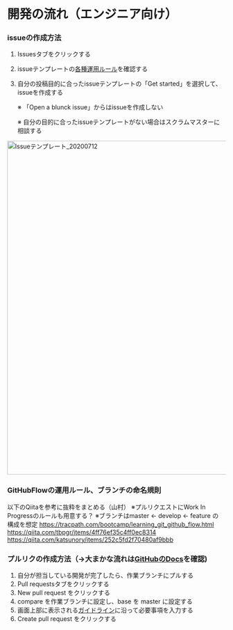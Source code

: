 # 開発の流れ（エンジニア向け）
### issueの作成方法
1. Issuesタブをクリックする
2. issueテンプレートの[各種運用ルール](https://github.com/kboy-salon/salon_app_doc/blob/master/explanation/issues.md)を確認する
3. 自分の投稿目的に合ったissueテンプレートの「Get started」を選択して、issueを作成する
   
   ※ 「Open a blunck issue」からはissueを作成しない
   
   ※ 自分の目的に合ったissueテンプレートがない場合はスクラムマスターに相談する

<img width="767" alt="Issueテンプレート_20200712" src="https://user-images.githubusercontent.com/55462291/87241108-b8844b80-c45a-11ea-9999-0b37ea89a055.png">


### GitHubFlowの運用ルール、ブランチの命名規則
以下のQiitaを参考に抜粋をまとめる（山村）
※プルリクエストにWork In Progressのルールも用意する？
※ブランチはmaster ← develop ← feature の 構成を想定
https://tracpath.com/bootcamp/learning_git_github_flow.html
https://qiita.com/tbpgr/items/4ff76ef35c4ff0ec8314
https://qiita.com/katsunory/items/252c5fd2f70480af9bbb

### プルリクの作成方法（→大まかな流れは[GitHubのDocs](https://docs.github.com/ja/github/collaborating-with-issues-and-pull-requests/creating-a-pull-request)を確認)
1. 自分が担当している開発が完了したら、作業ブランチにプルする
2. Pull requestsタブをクリックする
3. New pull request をクリックする
4. compare を作業ブランチに設定し、base を master に設定する
5. 画面上部に表示される[ガイドライン](https://github.com/kboy-salon/salon_app/blob/master/.github/CONTRIBUTING.md)に沿って必要事項を入力する
6. Create pull request をクリックする
